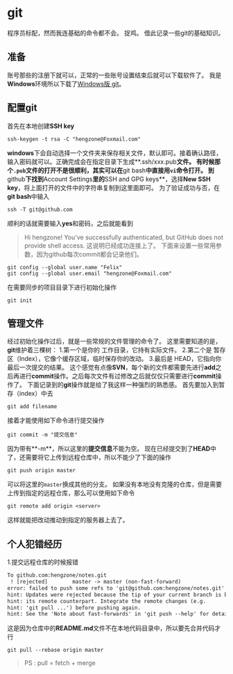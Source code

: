 # git
程序员标配，然而我连基础的命令都不会。
捉鸡。
借此记录一些git的基础知识。
## 准备
账号那些的注册下就可以，正常的一些账号设置结束后就可以下载软件了。
我是**Windows**环境所以下载了[Windows版 git](https://git-for-windows.github.io/)。
## 配置git
首先在本地创建**SSH key**
```linux
ssh-keygen -t rsa -C "hengzone@Foxmail.com"
```
**windows**下会自动选择一个文件夹来保存相关文件，默认即可。接着确认路径，输入密码就可以。正确完成会在指定目录下生成**.ssh/xxx.pub**文件。
有时候那个`.pub`文件的打开不是很顺利，其实可以在**git bash**中直接用`vi`命令打开。
到**github**下找到**Account Settings**里的**SSH and GPG keys**，选择**New SSH key**，将上面打开的文件中的字符串复制到这里面即可。
为了验证成功与否，在**git bash**中输入
```linux
ssh -T git@github.com
```
顺利的话就需要输入**yes**和密码，之后就能看到
>Hi hengzone! You've successfully authenticated, but GitHub does not provide shell access.
这说明已经成功连接上了。
下面来设置一些常用参数，因为github每次commit都会记录他们。
```linux
git config --global user.name "Felix"
git config --global user.email "hengzone@Foxmail.com"
```
在需要同步的项目目录下进行初始化操作
```linux
git init
```
## 管理文件
经过初始化操作过后，就是一些常规的文件管理的命令了。
这里需要知道的是，**git**维护着三棵树：
1.第一个是你的 工作目录，它持有实际文件。
2.第二个是 暂存区（Index），它像个缓存区域，临时保存你的改动。
3.最后是 HEAD，它指向你最后一次提交的结果。
这个感觉有点像**SVN**，每个新的文件都需要先进行**add**之后再进行**commit**操作。之后每次文件有过修改之后就仅仅只需要进行**commit**操作了。
下面记录到的**git**操作就是给了我这样一种强烈的熟悉感。
首先要加入到暂存（index）中去
```linux
git add filename
```
接着才能使用如下命令进行提交操作
```linux
git commit -m "提交信息"
```
因为带有**-m**，所以这里的**提交信息**不能为空。
现在已经提交到了**HEAD**中了，还需要将它上传到远程仓库中，所以不能少了下面的操作
```linux
git push origin master
```
可以将这里的`master`换成其他的分支。
如果没有本地没有克隆的仓库，但是需要上传到指定的远程仓库，那么可以使用如下命令
```linux
git remote add origin <server>
```
这样就能把改动推动到指定的服务器上去了。
## 个人犯错经历
1.提交远程仓库的时候报错
```txt
To github.com:hengzone/notes.git
 ! [rejected]        master -> master (non-fast-forward)
error: failed to push some refs to 'git@github.com:hengzone/notes.git'
hint: Updates were rejected because the tip of your current branch is behind
hint: its remote counterpart. Integrate the remote changes (e.g.
hint: 'git pull ...') before pushing again.
hint: See the 'Note about fast-forwards' in 'git push --help' for details.
```
这是因为仓库中的**README.md**文件不在本地代码目录中，所以要先合并代码才行
```linux
git pull --rebase origin master
```
> PS : pull = fetch + merge

